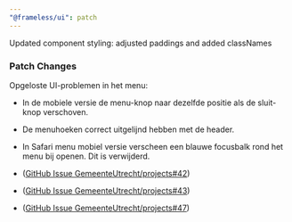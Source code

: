 ```yaml
---
"@frameless/ui": patch
---
```


Updated component styling: adjusted paddings and added classNames

### Patch Changes

Opgeloste UI-problemen in het menu:

- In de mobiele versie de menu-knop naar dezelfde positie als de sluit-knop verschoven.
- De menuhoeken correct uitgelijnd hebben met de header.
- In Safari menu mobiel versie verscheen een blauwe focusbalk rond het menu bij openen. Dit is verwijderd.

- ([GitHub Issue GemeenteUtrecht/projects#42](https://github.com/orgs/GemeenteUtrecht/projects/24/views/1?pane=issue&itemId=127183387&issue=GemeenteUtrecht%7Cdesignsystem.utrecht.nl%7C42))
- ([GitHub Issue GemeenteUtrecht/projects#43](https://github.com/orgs/GemeenteUtrecht/projects/24/views/1?pane=issue&itemId=127184420&issue=GemeenteUtrecht%7Cdesignsystem.utrecht.nl%7C43))
- ([GitHub Issue GemeenteUtrecht/projects#47](https://github.com/orgs/GemeenteUtrecht/projects/24/views/1?pane=issue&itemId=127188273&issue=GemeenteUtrecht%7Cdesignsystem.utrecht.nl%7C47))
